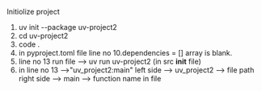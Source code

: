 Initiolize project
1. uv init --package uv-project2
2. cd uv-project2
3. code .
4. in pyproject.toml file line no 10.dependencies = [] array is blank.
5. line no 13 run file --> uv run uv-project2 (in src __init__ file)
6. in line no 13 -->"uv_project2:main" 
left side --> uv_project2 --> file path
right side --> main --> function name in file